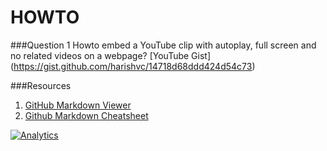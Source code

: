 HOWTO
=====

###Question 1
Howto embed a YouTube clip with autoplay, full screen and no related videos on a webpage?
	[YouTube Gist] (https://gist.github.com/harishvc/14718d68ddd424d54c73)

###Resources
1. [GitHub Markdown Viewer](http://notepag.es/)
2. [Github Markdown Cheatsheet](https://github.com/adam-p/markdown-here/wiki/Markdown-Cheatsheet) 


[![Analytics](https://ga-beacon.appspot.com/UA-55381661-1/tools/howto/readme)](https://github.com/igrigorik/ga-beacon)
